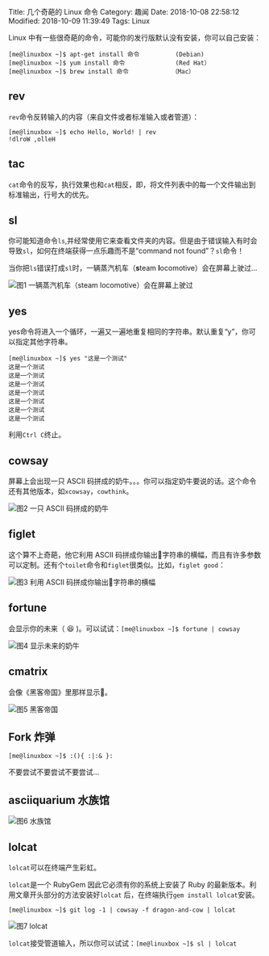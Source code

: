 Title: 几个奇葩的 Linux 命令
Category: 趣闻
Date: 2018-10-08 22:58:12
Modified: 2018-10-09 11:39:49
Tags: Linux

Linux 中有一些很奇葩的命令，可能你的发行版默认没有安装，你可以自己安装：
```
[me@linuxbox ~]$ apt-get install 命令          (Debian)
[me@linuxbox ~]$ yum install 命令              (Red Hat）
[me@linuxbox ~]$ brew install 命令            （Mac）
```
## rev

`rev`命令反转输入的内容（来自文件或者标准输入或者管道）：
```
[me@linuxbox ~]$ echo Hello, World! | rev
!dlroW ,olleH
```

## tac

`cat`命令的反写，执行效果也和`cat`相反，即，将文件列表中的每一个文件输出到标准输出，行号大的优先。

## sl

你可能知道命令`ls`,并经常使用它来查看文件夹的内容。但是由于错误输入有时会导致`sl`，如何在终端获得一点乐趣而不是“command not found”？`sl`命令！

当你把`ls`错误打成`sl`时，一辆蒸汽机车（**s**team **l**ocomotive）会在屏幕上驶过...

![图1 一辆蒸汽机车（steam locomotive）会在屏幕上驶过]({static}/images/linux_1.png)

## yes

yes命令将进入一个循环，一遍又一遍地重复相同的字符串。默认重复“y”，你可以指定其他字符串。

```
[me@linuxbox ~]$ yes "这是一个测试"
这是一个测试
这是一个测试
这是一个测试
这是一个测试
这是一个测试
这是一个测试
这是一个测试
```

利用`Ctrl C`终止。

## cowsay

屏幕上会出现一只 ASCII 码拼成的奶牛。。。你可以指定奶牛要说的话。这个命令还有其他版本，如`xcowsay`，`cowthink`。

![图2 一只 ASCII 码拼成的奶牛]({static}/images/linux_2.png)

## figlet

这个算不上奇葩，他它利用 ASCII 码拼成你输出字符串的横幅，而且有许多参数可以定制。还有个`toilet`命令和`figlet`很类似。比如，`figlet good`：

![图3 利用 ASCII 码拼成你输出字符串的横幅]({static}/images/linux_3.png)

## fortune

会显示你的未来（ 😆 )。可以试试：`[me@linuxbox ~]$ fortune | cowsay`

![图4 显示未来的奶牛]({static}/images/linux_4.png)

## cmatrix

会像《黑客帝国》里那样显示。

![图5 黑客帝国]({static}/images/linux_5.png)

## Fork 炸弹

```
[me@linuxbox ~]$ :(){ :|:& }:
```

不要尝试不要尝试不要尝试...

## asciiquarium 水族馆

![图6 水族馆]({static}/images/linux_6.png)

## lolcat

`lolcat`可以在终端产生彩虹。

`lolcat`是一个 RubyGem 因此它必须有你的系统上安装了 Ruby 的最新版本。利用文章开头部分的方法安装好`lolcat`
后，在终端执行`gem install lolcat`安装。

`[me@linuxbox ~]$ git log -1 | cowsay -f dragon-and-cow | lolcat`

![图7 lolcat]({static}/images/linux_7.png)

`lolcat`接受管道输入，所以你可以试试：`[me@linuxbox ~]$ sl | lolcat`
